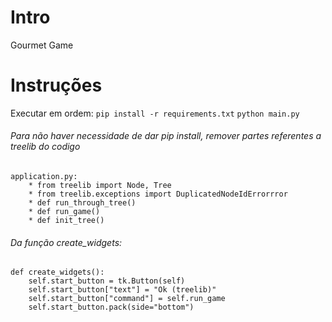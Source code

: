 # Intro
Gourmet Game

# Instruções
Executar em ordem:
    `pip install -r requirements.txt`
    `python main.py`

###### Para não haver necessidade de dar pip install, remover partes referentes a treelib do codigo 
    application.py:
        * from treelib import Node, Tree
        * from treelib.exceptions import DuplicatedNodeIdErrorrror
        * def run_through_tree()
        * def run_game()
        * def init_tree()

###### Da função create_widgets:
    def create_widgets():
        self.start_button = tk.Button(self)
        self.start_button["text"] = "Ok (treelib)"
        self.start_button["command"] = self.run_game
        self.start_button.pack(side="bottom")

